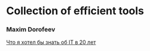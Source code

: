 # Collection of efficient tools

### Maxim Dorofeev
[Что я хотел бы знать об IT в 20 лет](https://www.youtube.com/watch?v=fY8hhOv7lmE&t=1478s)
